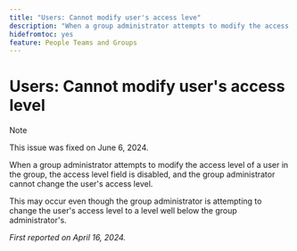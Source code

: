 ```yaml
---
title: "Users: Cannot modify user's access leve"
description: "When a group administrator attempts to modify the access level of a user in the group, the access level field is disabled, and the group administrator cannot change the user's access level."
hidefromtoc: yes
feature: People Teams and Groups
---
```


# Users: Cannot modify user's access level

>[!NOTE]
>
>This issue was fixed on June 6, 2024.

When a group administrator attempts to modify the access level of a user in the group, the access level field is disabled, and the group administrator cannot change the user's access level.

This may occur even though the group administrator is attempting to change the user's access level to a level well below the group administrator's.

_First reported on April 16, 2024._

